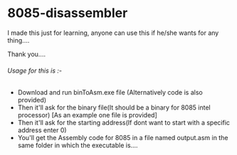 # 8085-disassembler

I made this just for learning, anyone can use this if he/she wants for any thing....

Thank you....

###### Usage for this is :-
  * Download and run binToAsm.exe file (Alternatively code is also provided)
  * Then it'll ask for the binary file(It should be a binary for 8085 intel processor) [As an example one file is provided]
  * Then it'll ask for the starting address(If dont want to start with a specific address enter 0)
  * You'll get the Assembly code for 8085 in a file named output.asm in the same folder in which the executable is....
